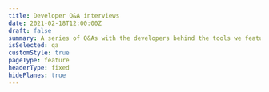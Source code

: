```yaml
---
title: Developer Q&A interviews
date: 2021-02-18T12:00:00Z
draft: false
summary: A series of Q&As with the developers behind the tools we feature at Console.
isSelected: qa
customStyle: true
pageType: feature
headerType: fixed
hidePlanes: true
---
```



